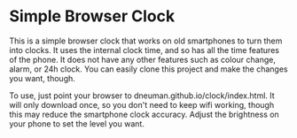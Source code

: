 # Simple Browser Clock

This is a simple browser clock that works on old smartphones to turn them into clocks. It uses the internal clock time, and so has all the time features of the phone. It does not have any other features such as colour change, alarm, or 24h clock. You can easily clone this project and make the changes you want, though.

To use, just point your browser to dneuman.github.io/clock/index.html. It will only download once, so you don't need to keep wifi working, though this may reduce the smartphone clock accuracy. Adjust the brightness on your phone to set the level you want.
